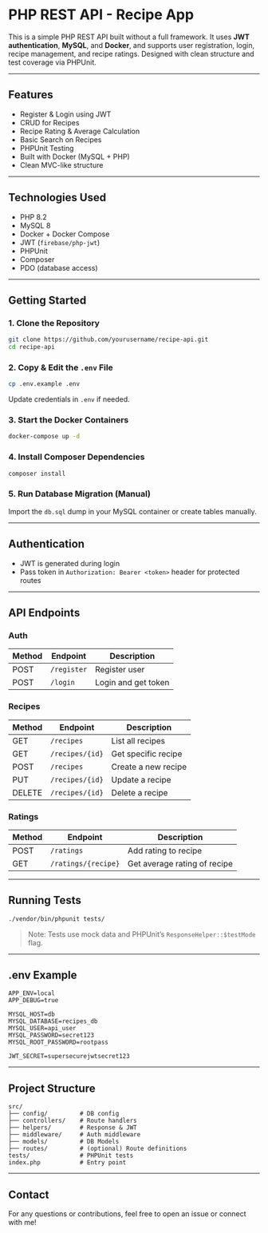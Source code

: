 # PHP REST API - Recipe App

This is a simple PHP REST API built without a full framework. It uses **JWT authentication**, **MySQL**, and **Docker**, and supports user registration, login, recipe management, and recipe ratings. Designed with clean structure and test coverage via PHPUnit.

---

## Features

- Register & Login using JWT
- CRUD for Recipes
- Recipe Rating & Average Calculation
- Basic Search on Recipes
- PHPUnit Testing
- Built with Docker (MySQL + PHP)
- Clean MVC-like structure

---

## Technologies Used

- PHP 8.2
- MySQL 8
- Docker + Docker Compose
- JWT (`firebase/php-jwt`)
- PHPUnit
- Composer
- PDO (database access)

---

## Getting Started

### 1. Clone the Repository
```bash
git clone https://github.com/yourusername/recipe-api.git
cd recipe-api
```

### 2. Copy & Edit the `.env` File
```bash
cp .env.example .env
```
Update credentials in `.env` if needed.

### 3. Start the Docker Containers
```bash
docker-compose up -d
```

### 4. Install Composer Dependencies
```bash
composer install
```

### 5. Run Database Migration (Manual)
Import the `db.sql` dump in your MySQL container or create tables manually.

---

## Authentication

- JWT is generated during login
- Pass token in `Authorization: Bearer <token>` header for protected routes

---

## API Endpoints

### Auth
| Method | Endpoint         | Description         |
|--------|------------------|---------------------|
| POST   | `/register`      | Register user       |
| POST   | `/login`         | Login and get token |

### Recipes
| Method | Endpoint        | Description               |
|--------|-----------------|---------------------------|
| GET    | `/recipes`      | List all recipes          |
| GET    | `/recipes/{id}` | Get specific recipe       |
| POST   | `/recipes`      | Create a new recipe       |
| PUT    | `/recipes/{id}` | Update a recipe           |
| DELETE | `/recipes/{id}` | Delete a recipe           |

### Ratings
| Method | Endpoint             | Description                  |
|--------|----------------------|------------------------------|
| POST   | `/ratings`           | Add rating to recipe         |
| GET    | `/ratings/{recipe}`  | Get average rating of recipe |

---

## Running Tests

```bash
./vendor/bin/phpunit tests/
```

> Note: Tests use mock data and PHPUnit’s `ResponseHelper::$testMode` flag.

---

## .env Example

```env
APP_ENV=local
APP_DEBUG=true

MYSQL_HOST=db
MYSQL_DATABASE=recipes_db
MYSQL_USER=api_user
MYSQL_PASSWORD=secret123
MYSQL_ROOT_PASSWORD=rootpass

JWT_SECRET=supersecurejwtsecret123
```

---

## Project Structure

```
src/
├── config/         # DB config
├── controllers/    # Route handlers
├── helpers/        # Response & JWT
├── middleware/     # Auth middleware
├── models/         # DB Models
├── routes/         # (optional) Route definitions
tests/              # PHPUnit tests
index.php           # Entry point
```

---

## Contact

For any questions or contributions, feel free to open an issue or connect with me!
